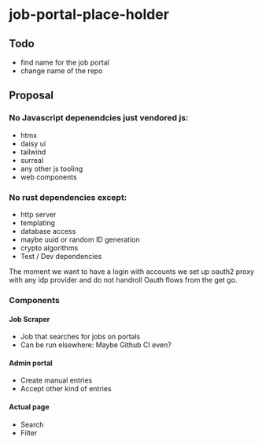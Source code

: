 # job-portal-place-holder

## Todo

- find name for the job portal
- change name of the repo


## Proposal

### No Javascript depenendcies just vendored js:

- htmx
- daisy ui
- tailwind
- surreal
- any other js tooling
- web components

### No rust dependencies except:

- http server
- templating
- database access
- maybe uuid or random ID generation
- crypto algorithms
- Test / Dev dependencies


The moment we want to have a login with accounts we set up oauth2 proxy with any idp provider and do not handroll Oauth flows from the get go.

### Components

#### Job Scraper
 - Job that searches for jobs on portals
 - Can be run elsewhere: Maybe Github CI even?

#### Admin portal
 - Create manual entries
 - Accept other kind of entries

#### Actual page 
 - Search
 - Filter
